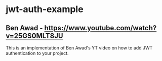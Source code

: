 # jwt-auth-example

## Ben Awad - https://www.youtube.com/watch?v=25GS0MLT8JU

This is an implementation of Ben Awad's YT video on how to add JWT authentication to your project.
